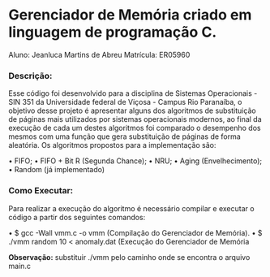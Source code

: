 # **Gerenciador de Memória criado em linguagem de programação C.**

Aluno: Jeanluca Martins de Abreu 
Matrícula: ER05960

### **Descrição:**

Esse código foi desenvolvido para a disciplina de Sistemas Operacionais - SIN 351 da Universidade federal de Viçosa - Campus Rio Paranaíba, o objetivo desse projeto é apresentar alguns dos algoritmos de substituição de páginas mais utilizados por sistemas operacionais modernos, ao final da execução de cada um destes algoritmos foi comparado o desempenho dos mesmos com uma função que gera substituição de páginas de forma aleatória. Os algoritmos propostos para a implementação são: 

• FIFO;
• FIFO + Bit R (Segunda Chance);
• NRU;
• Aging (Envelhecimento);
• Random (já implementado)

### **Como Executar:**

Para realizar a execução do algoritmo é necessário compilar e executar o código a partir dos seguintes comandos:

• $ gcc -Wall vmm.c -o vmm (Compilação do Gerenciador de Memória).
• $ ./vmm random 10 < anomaly.dat (Execução do Gerenciador de Memória 

**Observação:** substituir ./vmm pelo caminho onde se encontra o arquivo main.c


 
